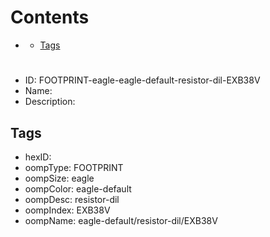 



Contents
========

* [](#)
	* [Tags](#tags)

# 

- ID: FOOTPRINT-eagle-eagle-default-resistor-dil-EXB38V
- Name: 
- Description: 

## Tags

- hexID: 
- oompType: FOOTPRINT
- oompSize: eagle
- oompColor: eagle-default
- oompDesc: resistor-dil
- oompIndex: EXB38V
- oompName: eagle-default/resistor-dil/EXB38V
